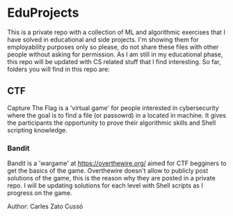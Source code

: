# EduProjects
This is a private repo with a collection of ML and algorithmic exercises that I have solved in educational and side projects. I'm showing them for employability purposes only so please, do not share these files with other people without asking for permission. As I am still in my educational phase, this repo will be updated with CS related stuff that I find interesting.
So far, folders you will find in this repo are:

## CTF
Capture The Flag is a 'virtual game' for people interested in cybersecurity where the goal is to find a file (or passowrd) in a located in machine. It gives the participants the opportunity to prove their algorithmic skills and Shell scripting knowledge.

### Bandit
Bandit is a 'wargame' at https://overthewire.org/ aimed for CTF begginers to get the basics of the game. Overthewire doesn't allow to publicly post solutions of the game, this is the reason why they are posted in a private repo. I will be updating solutions for each level with Shell scripts as I progress on the game.

Author: Carles Zato Cussó
